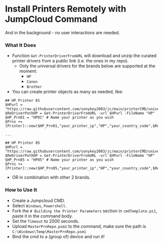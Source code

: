 # Install Printers Remotely with JumpCloud Command
And in the background - no user interactions are needed.

### What It Does

* Function `Get-PrinterDriverFromURL` will download and unzip the curated printer drivers from a public link (i.e. the ones in my repo).
  * Only the universal drivers for the brands below are supported at the moment:
    * `HP`
    * `Canon`
    * `Brother` 
* You can create printer objects as many as needed, like:
```pwsh
## HP Printer 01
$HPurl = "https://raw.githubusercontent.com/sonykey2003/jc/main/printerCMD/universalDrivers/hp.zip"
$ReDriverPathHP = Get-PrinterDriverFromURL -url $HPurl -FileName "HP"
$HP_Prn01 = "HP01" # Name your printer as you wish
$Prns += [Printer]::new($HP_Prn01,"your_printer_ip","HP","your_country_code",$ReDriverPathHP)

...

## HP Printer 05
$HPurl = "https://raw.githubusercontent.com/sonykey2003/jc/main/printerCMD/universalDrivers/hp.zip"
$ReDriverPathHP = Get-PrinterDriverFromURL -url $HPurl -FileName "HP"
$HP_Prn05 = "HP05" # Name your printer as you wish
$Prns += [Printer]::new($HP_Prn05,"your_printer_ip","HP","your_country_code",$ReDriverPathHP)

```
* OR in combination with other 2 brands. 


### How to Use It
* Create a Jumpcloud CMD.
* Select `Windows`, `Powershell`.
* Fork the `# Building the Printer Parameters` section in `cmdTemplate.ps1`, paste it in the command body. 
* Set the `Timeout` to 2000 seconds.
* Upload `MasterPrnRepo.psm1` to the command, make sure the path is `C:\Windows\Temp\MasterPrnRepo.psm1`
* Bind the cmd to a (group of) device and run it!